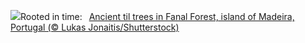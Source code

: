 ![](https://www.bing.com/th?id=OHR.FanalForest_EN-US4405104404_UHD.jpg&w=1000)Rooted in time:&nbsp;&ensp;[Ancient til trees in Fanal Forest, island of Madeira, Portugal (© Lukas Jonaitis/Shutterstock)](https://www.bing.com/th?id=OHR.FanalForest_EN-US4405104404_UHD.jpg)
<br><br/>

